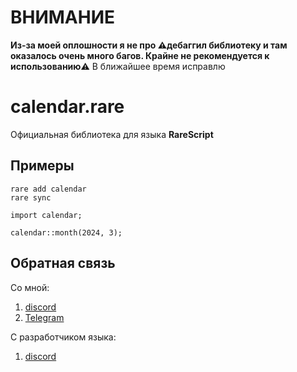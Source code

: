 # ВНИМАНИЕ 
**Из-за моей оплошности я не про ⚠️дебаггил библиотеку и там оказалось очень много багов. Крайне не рекомендуется к использованию**⚠️
В ближайшее время исправлю 
# calendar.rare
Официальная библиотека для языка **RareScript**
## Примеры
```
rare add calendar
rare sync
```
```
import calendar;

calendar::month(2024, 3);
```
## Обратная связь 
Со мной: 
1. [discord](https://discord.com/users/932881116006875266)
2. [Telegram](https://t.me/Incassator_0)


С разработчиком языка:
1. [discord](https://discord.com/users/686961276911747113)


